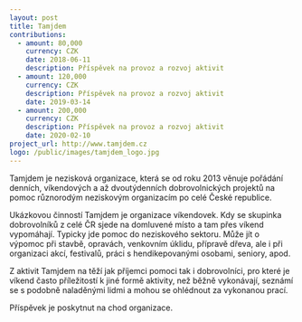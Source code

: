 ```yaml
---
layout: post
title: Tamjdem
contributions:
  - amount: 80,000
    currency: CZK
    date: 2018-06-11
    description: Příspěvek na provoz a rozvoj aktivit
  - amount: 120,000
    currency: CZK
    description: Příspěvek na provoz a rozvoj aktivit
    date: 2019-03-14
  - amount: 200,000
    currency: CZK
    description: Příspěvek na provoz a rozvoj aktivit
    date: 2020-02-10
project_url: http://www.tamjdem.cz
logo: /public/images/tamjdem_logo.jpg
---
```


Tamjdem je nezisková organizace, která se od roku 2013 věnuje pořádání denních, víkendových a až dvoutýdenních dobrovolnických projektů na pomoc různorodým neziskovým organizacím po celé České republice.

Ukázkovou činností Tamjdem je organizace víkendovek. Kdy se skupinka dobrovolníků z celé ČR sjede na domluvené místo a tam přes víkend vypomáhají. Typicky jde pomoc do neziskového sektoru. Může jít o výpomoc při stavbě, opravách, venkovním úklidu, přípravě dřeva, ale i při organizaci akcí, festivalů, práci s hendikepovanými osobami, seniory, apod.

Z aktivit Tamjdem na těží jak příjemci pomoci tak i dobrovolníci, pro které je víkend často příležitostí k jiné formě aktivity, než běžně vykonávají, seznámí se s podobně naladěnými lidmi a mohou se ohlédnout za vykonanou prací.

Příspěvek je poskytnut na chod organizace.
